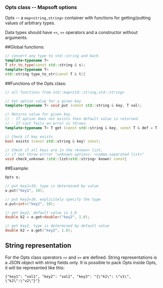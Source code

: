 ### Opts class -- Mapsoft options

Opts -- a `map<string,string>` container with functions
for getting/putting values of arbitrary types.

Data types should have `<<`, `>>` operators and a constructor without arguments.

##Global functions:
```cpp
// convert any type to std::string and back
template<typename T>
T str_to_type(const std::string & s);
template<typename T>
std::string type_to_str(const T & t){
```

##Functions of the Opts class:
```cpp
// all functions from std::map<std::string,std::string>

// Set option value for a given key
template<typename T> void put (const std::string & key, T val);

// Returns value for given key.
// - If option does not exists then default value is returned.
// - If cast fails an error is thrown.
template<typename T> T get (const std::string & key, const T & def = T()) const;

// Check if key exists
bool exists (const std::string & key) const;

// Check if all keys are in the <known> list,
// if not throw errror "unknown options: <comma-separated list>"
void check_unknown (std::list<std::string> known) const{
```

##Example:
```cpp
Opts o;

// put key1=10, type is determined by value
o.put("key1", 10);

// put key2=10, explicitely specify the type
o.put<int>("key2", 10);

// get key2, default value is 1.0
double k2 = o.get<double>("key2", 1.0);

// get key2, type is determined by default value
double k2 = o.get("key2", 1.0);
```

## String representation

For the Opts class operators `<<` and `>>` are defined. String representations
is a JSON object with string fields only. It is possible to pack Opts inside Opts,
it will be represented like this:
```
{"key1": "val1", "key2": "val2", "key3": "{\"k1\": \"v1\", \"k2\":\"v2\"}"}
```
